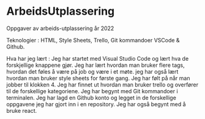 # ArbeidsUtplassering
Oppgaver av arbeids-utplassering år 2022

Teknologier : HTML, Style Sheets, Trello, Git kommandoer VSCode & Github.

Hva har jeg lært : Jeg har startet med Visual Studio Code og lært hva de forskjellige knappene gjør. Jeg har lært hvordan man bruker flere tags, hvordan det føles å være på job og være i et møte. jeg har også lært hvordan man bruker style sheets for første gang. Jeg har følt på når man jobber til klokken 4. Jeg har finnet ut hvordan man bruker trello og overfører til de forskellige kategoriene. Jeg har begynt med Git kommandoer i terminalen. Jeg har lagd en Github konto og legget in de forskellige oppgavene jeg har gjort inn i en repository. Jeg har også begynt med å bruke react. 
